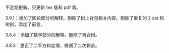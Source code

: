 不定期更新。只更新 tex 版和 pdf 版。

3.9.1：添加了图论部分的解释。删除了树上背包相关内容。删除了重复的 2 sat 和树剖。添加了前言。

3.8.4：添加了数学部分的解释。删除了析合树。

3.8.3：更正了二平方和定理，微调了二次剩余。
